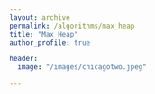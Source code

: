 ```yaml
---
layout: archive
permalink: /algorithms/max_heap
title: "Max Heap"
author_profile: true

header:
  image: "/images/chicagotwo.jpeg"
  
---
```

